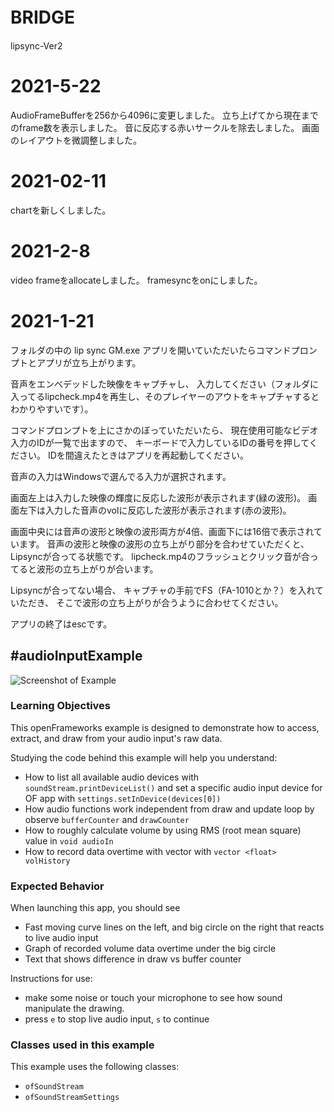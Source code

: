 # BRIDGE　
lipsync-Ver2

# 2021-5-22
AudioFrameBufferを256から4096に変更しました。
立ち上げてから現在までのframe数を表示しました。
音に反応する赤いサークルを除去しました。
画面のレイアウトを微調整しました。

# 2021-02-11
chartを新しくしました。

# 2021-2-8
video frameをallocateしました。
framesyncをonにしました。

# 2021-1-21
フォルダの中の
lip sync GM.exe
アプリを開いていただいたらコマンドプロンプトとアプリが立ち上がります。

音声をエンベデッドした映像をキャプチャし、
入力してください（フォルダに入ってるlipcheck.mp4を再生し、そのプレイヤーのアウトをキャプチャするとわかりやすいです）。

コマンドプロンプトを上にさかのぼっていただいたら、
現在使用可能なビデオ入力のIDが一覧で出ますので、
キーボードで入力しているIDの番号を押してください。
IDを間違えたときはアプリを再起動してください。

音声の入力はWindowsで選んでる入力が選択されます。

画面左上は入力した映像の輝度に反応した波形が表示されます(緑の波形)。
画面左下は入力した音声のvolに反応した波形が表示されます(赤の波形)。

画面中央には音声の波形と映像の波形両方が4倍、画面下には16倍で表示されています。
音声の波形と映像の波形の立ち上がり部分を合わせていただくと、
Lipsyncが合ってる状態です。
lipcheck.mp4のフラッシュとクリック音が合ってると波形の立ち上がりが合います。


Lipsyncが合ってない場合、
キャプチャの手前でFS（FA-1010とか？）を入れていただき、
そこで波形の立ち上がりが合うように合わせてください。

アプリの終了はescです。

#audioInputExample
--
![Screenshot of Example](audioInputExample.gif)

### Learning Objectives

This openFrameworks example is designed to demonstrate how to access, extract, and draw from your audio input's raw data.

Studying the code behind this example will help you understand:

* How to list all available audio devices with `soundStream.printDeviceList()` and set a specific audio input device for OF app with `settings.setInDevice(devices[0])`
* How audio functions work independent from draw and update loop by observe `bufferCounter` and `drawCounter`
* How to roughly calculate volume by using RMS (root mean square) value in `void audioIn`
* How to record data overtime with vector with `vector <float> volHistory`


### Expected Behavior

When launching this app, you should see

* Fast moving curve lines on the left, and big circle on the right that reacts to live audio input
* Graph of recorded volume data overtime under the big circle
* Text that shows difference in draw vs buffer counter

Instructions for use:

* make some noise or touch your microphone to see how sound manipulate the drawing.
* press `e` to stop live audio input, `s` to continue




### Classes used in this example

This example uses the following classes:

* ``ofSoundStream``
* ``ofSoundStreamSettings``
